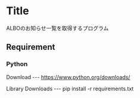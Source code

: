 # Title

ALBOのお知らせ一覧を取得するプログラム

## Requirement

### Python

Download --- https://www.python.org/downloads/

Library Downloads --- pip install -r requirements.txt